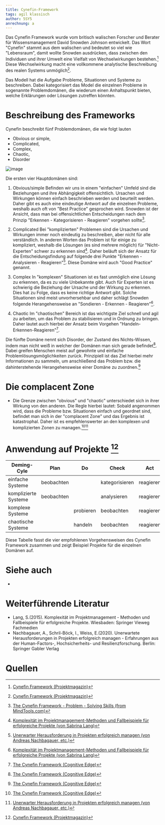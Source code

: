 ```yaml
---
title: Cynefin-Framework
tags: agil klassisch
author: 5SY5
anrechnung: a
---
```


Das Cynefin Framework wurde vom britisch walischen Forscher und Berater für Wissensmanagement David Snowden Johnson entwickelt. Das Wort "Cynefin" stammt aus dem walischen und 
bedeutet so viel wie "Lebensraum", damit wollte Snowden ausdrücken, dass zwischen den Individuen und ihrer Umwelt eine Vielfalt von Wechselwirkungen bestehen.[^1] Diese 
Wechselwirkung macht eine vollkommene analytische Beschreibung des realen Systems unmöglich[^1].

Das Modell hat die Aufgabe Probleme, Situationen und Systeme zu beschreiben. Dabei kategorisiert das Model die einzelnen Probleme in sogenannte Problemdomänen, die wiederum 
einen Anhaltspunkt bieten, welche Erklärungen oder Lösungen zutreffen könnten.


# Beschreibung des Frameworks

Cynefin beschreibt fünf Problemdomänen, die wie folgt lauten

* Obvious or simple, 
* Complicated, 
* Complex,
* Chaotic,
* Disorder 

![image](https://user-images.githubusercontent.com/92875736/142939211-2104c2f0-feec-47b6-89a3-04323b451745.png)

Die ersten vier Hauptdomänen sind:

1. Obvious/simple
Befinden wir uns in einem "einfachen" Umfeld sind die Beziehungen und ihre Abhängigkeit offensichtlich. Ursachen und Wirkungen können einfach beschrieben werden und beurteilt 
werden. Daher gibt es auch eine eindeutige Antwort auf die einzelnen Probleme, weshalb auch oft von "Best Practice" gesprochen wird. Snowden ist der Ansicht, dass man bei 
offensichtlichen Entscheidungen nach dem Prinzip "Erkennen - Kategorisieren - Reagieren" vorgehen sollte[^2].

2. Complicated
Bei "komplizierten" Problemen sind die Ursachen und Wirkungen immer noch eindeutig zu beschreiben, aber nicht für alle verständlich. In anderen Worten das Problem ist für einige 
zu kompliziert, weshalb die Lösungen (es sind mehrere möglich) für "Nicht-Experten" schwer zu erkennen sind[^3]. Daher beläuft sich der Ansatz für die Entscheidungsfindung auf 
folgende drei Punkte "Erkennen - Analysieren - Reagieren"[^5]. Diese Domäne wird auch "Good Practice" genannt.

3. Complex
In "komplexen" Situationen ist es fast unmöglich eine Lösung zu erkennen, da es zu viele Unbekannte gibt. Auch für Experten ist es schwierig die Beziehung der Ursache und der 
Wirkung zu erkennen. Dies hat zu Folge, dass es keine richtige Antwort gibt. Solche Situationen sind meist unvorhersehbar und daher schlägt Snowden folgende Herangehensweise an 
"Sondieren - Erkennen - Reagieren"[^3].

4. Chaotic
Im "chaotischen" Bereich ist das wichtigste Ziel schnell und agil zu arbeiten, um das Problem zu stabilisieren und in Ordnung zu bringen. Daher lautet auch hierbei der Ansatz beim Vorgehen "Handeln-Erkennen-Reagieren"[^4].

Die fünfte Domäne nennt sich Disorder, der Zustand des Nichts-Wissen, indem man nicht weiß in welcher der Domänen man sich gerade befindet[^4]. Dabei greifen Menschen meist auf 
gewohnte und einfache Problemlösungsmöglichkeiten zurück. Prinzipiell ist das Ziel hierbei mehr Informationen zu sammeln, um anschließend das Problem bzw. die dahinterstehende 
Herangehensweise einer Domäne zu zuordnen.[^4]


# Die complacent Zone 

* Die Grenze zwischen "obvious" und "chaotic" unterschiedet sich in ihrer Wirkung von den anderen. Die Regle hierbei lautet: Sobald angenommen wird, dass die Probleme bzw. 
Situationen einfach und geordnet sind, befindet man sich in der "complacent Zone" und das Ergebnis ist katastrophal. Daher ist es empfehlenswerter an den komplexen und 
komplizierten Zonen zu managen.[^4][^5]

# Anwendung auf Projekte [^1]

| Deming-Cyle          |	Plan	    |  Do            | Check          |	Act        | Beispiele                   |
|----------------------|------------|----------------|----------------|------------|-----------------------------|
| einfache Systeme     | beobachten |	               | kategorisieren | reagieren  | Produktimplementierung      |
| komplizierte Systeme | beobachten |	               | analysieren    | reagieren  | Support-Projekte            |
| komplexe Systeme		 |            | probieren      | beobachten	    | reagieren  | Produktentwicklung          |
| chaotische Systeme	 |            | handeln        | beobachten	    | reagieren  | Ausfall von Kerntechnologie |

Diese Tabelle fasst die vier empfohlenen Vorgehensweisen des Cynefin Framework zusammen und zeigt Beispiel Projekte für die einzelnen Domänen auf.

# Siehe auch

* 

# Weiterführende Literatur

* Lang, S.(2015). Komplexität im Projektmanagement - Methoden und Fallbeispiele für erfolgreiche Projekte. Wiesbaden: Springer Vieweg Fachmedien
* Nachbagauer, A., Schril-Böck, I., Weiss, E.(2020). Unerwartete Herausforderungen in Projekten erfolgreich managen - Erfahrungen aus der Human-Factors-, Hochsicherheits- und Resilienzforschung. Berlin: Springer Gabler Verlag 

# Quellen

[^1]: [Cynefin Framework (Projektmagazin)](https://www.projektmagazin.de/glossarterm/cynefin-framework)
[^2]: [The Cynefin Framework - Problem - Solving Skills (from MindTools.com)](https://www.mindtools.com/pages/article/cynefin-framework.htm#:~:text=The%20Cynefin%20framework%20was%20developed%20by%20David%20J.,by%20cause-and-effect%20relationships.%20They%20are%3A%20Obvious.%20Complicated.%20Complex.)
[^3]: [Komplexität im Projektmanagement-Methoden und Fallbeispiele für erfolgreiche Projekte (von Sabrina Lang)](https://link.springer.com/content/pdf/10.1007%2F978-3-658-09972-5.pdf)
[^4]: [The Cynefin Framework (Cognitive Edge)](https://www.youtube.com/watch?v=N7oz366X0-8)
[^5]: [Unerwarter Herausforderung in Projekten erfolgreich managen (von Andreas Nachbagauer, etc.)](https://link.springer.com/content/pdf/10.1007%2F978-3-662-60944-6.pdf)

